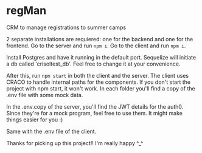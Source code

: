 # regMan
CRM to manage registrations to summer camps

2 separate installations are requiered: one for the backend and one for the frontend.
Go to the server and run `npm i`.
Go to the client and run `npm i`.

Install Postgres and have it running in the default port.
Sequelize will initiate a db called 'crisoltest_db'. Feel free to change it at your convenience.

After this, run `npm start` in both the client and the server. The client uses CRACO to handle internal paths for the components. If you don't start the project with npm start, it won't work.
In each folder you'll find a copy of the .env file with some mock data.

In the .env.copy of the server, you'll find the JWT details for the auth0. Since they're for a mock program, feel free to use them. It might make things easier for you :)

Same with the .env file of the client.

Thanks for picking up this project!! I'm really happy ^_^